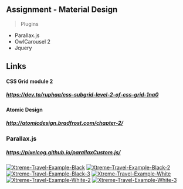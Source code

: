 ## Assignment -  Material Design

> Plugins
* Parallax.js
* OwlCarousel 2
* Jquery

## Links
#### CSS Grid module 2 
##### https://dev.to/ruphaa/css-subgrid-level-2-of-css-grid-1na0
#### Atomic Design
##### http://atomicdesign.bradfrost.com/chapter-2/
### Parallax.js
##### https://pixelcog.github.io/parallaxCustom.js/

<a href="https://ibb.co/FKvdGm9"><img src="https://i.ibb.co/FKvdGm9/Xtreme-Travel-Example-Black.jpg" alt="Xtreme-Travel-Example-Black" border="0"></a>
<a href="https://ibb.co/TRFJdDF"><img src="https://i.ibb.co/TRFJdDF/Xtreme-Travel-Example-Black-2.jpg" alt="Xtreme-Travel-Example-Black-2" border="0"></a> 
<a href="https://ibb.co/zsmdvYY"><img src="https://i.ibb.co/zsmdvYY/Xtreme-Travel-Example-Black-3.jpg" alt="Xtreme-Travel-Example-Black-3" border="0"></a> 
<a href="https://ibb.co/CVxdfjj"><img src="https://i.ibb.co/CVxdfjj/Xtreme-Travel-Example-White.jpg" alt="Xtreme-Travel-Example-White" border="0"></a>
<a href="https://ibb.co/Ykc37CC"><img src="https://i.ibb.co/Ykc37CC/Xtreme-Travel-Example-White-2.jpg" alt="Xtreme-Travel-Example-White-2" border="0"></a>
<a href="https://ibb.co/vqkBLBN"><img src="https://i.ibb.co/vqkBLBN/Xtreme-Travel-Example-White-3.jpg" alt="Xtreme-Travel-Example-White-3" border="0"></a>
